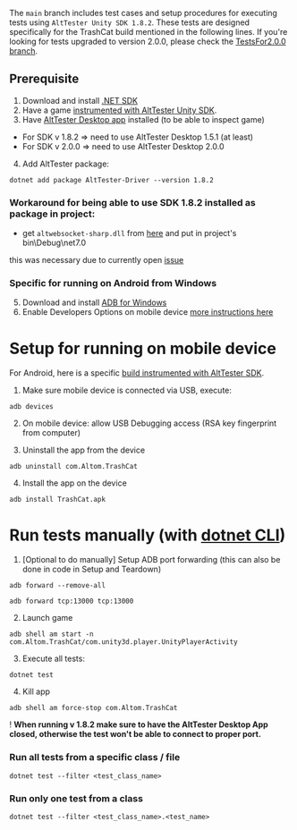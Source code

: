 The `main` branch includes test cases and setup procedures for executing tests using `AltTester Unity SDK 1.8.2`. These tests are designed specifically for the TrashCat build mentioned in the following lines. If you're looking for tests upgraded to version 2.0.0, please check the [TestsFor2.0.0 branch](https://github.com/alttester/EXAMPLES-TrashCat-Tests/tree/TestsFor2.0.0).

## Prerequisite

1. Download and install [.NET SDK](https://dotnet.microsoft.com/en-us/download)
2. Have a game [instrumented with AltTester Unity SDK](https://alttester.com/app/uploads/AltTester/TrashCat/TrashCatStandAlone182FNoTutorial.zip).
3. Have [AltTester Desktop app](https://alttester.com/app/uploads/AltTester/desktop/AltTesterDesktop__v1.5.1.exe) installed (to be able to inspect game)
- For SDK v 1.8.2 => need to use AltTester Desktop 1.5.1 (at least)
- For SDK v 2.0.0 => need to use AltTester Desktop 2.0.0
4. Add AltTester package:
```
dotnet add package AltTester-Driver --version 1.8.2
```

### Workaround for being able to use SDK 1.8.2 installed as package in project:
- get `altwebsocket-sharp.dll` from [here](https://github.com/alttester/AltTester-Unity-SDK/tree/development/Assets/AltTester/Runtime/3rdParty/websocket-sharp/netstandard2.0) and put in project's bin\Debug\net7.0

this was necessary due to currently open [issue](https://github.com/alttester/AltTester-Unity-SDK/issues/1192)

### Specific for running on Android from Windows
5. Download and install [ADB for Windows](https://dl.google.com/android/repository/platform-tools-latest-windows.zip)
6. Enable Developers Options on mobile device [more instructions here](https://www.xda-developers.com/install-adb-windows-macos-linux/)

# Setup for running on mobile device
For Android, here is a specific [build instrumented with AltTester SDK](https://alttester.com/app/uploads/AltTester/TrashCat/TrashCatAndroid182FNoTutorial.zip).

1. Make sure mobile device is connected via USB, execute:

```
adb devices
```

2. On mobile device: allow USB Debugging access (RSA key fingerprint from computer)

3. Uninstall the app from the device

```
adb uninstall com.Altom.TrashCat
```

4. Install the app on the device

```
adb install TrashCat.apk
```

# Run tests manually (with [dotnet CLI](https://learn.microsoft.com/en-us/dotnet/core/tools/dotnet-test))

1. [Optional to do manually] Setup ADB port forwarding (this can also be done in code in Setup and Teardown)

```
adb forward --remove-all
```

```
adb forward tcp:13000 tcp:13000
```

2. Launch game

```
adb shell am start -n com.Altom.TrashCat/com.unity3d.player.UnityPlayerActivity
```

3. Execute all tests:

```
dotnet test
```

4. Kill app
```
adb shell am force-stop com.Altom.TrashCat
```

! **When running v 1.8.2 make sure to have the AltTester Desktop App closed, otherwise the test won't be able to connect to proper port.**

### Run all tests from a specific class / file

```
dotnet test --filter <test_class_name>
```

### Run only one test from a class

```
dotnet test --filter <test_class_name>.<test_name>
```

